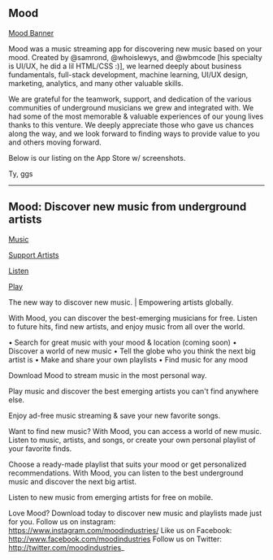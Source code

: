 ## Mood

[Mood Banner](https://github.com/MoodIndustries/moodindustries.github.io/raw/master/imgs/mood-banner.png)


Mood was a music streaming app for discovering new music based on your mood. Created by @samrond, @whoislewys, and @wbmcode [his specialty is UI/UX, he did a lil HTML/CSS :)], we learned deeply about business fundamentals, full-stack development, machine learning, UI/UX design, marketing, analytics, and many other valuable skills.

We are grateful for the teamwork, support, and dedication of the various communities of underground musicians we grew and integrated with. We had some of the most memorable & valuable experiences of our young lives thanks to this venture. We deeply appreciate those who gave us chances along the way, and we look forward to finding ways to provide value to you and others moving forward.

Below is our listing on the App Store w/ screenshots.

Ty, ggs

___

## Mood: Discover new music from underground artists

[Music](https://github.com/MoodIndustries/moodindustries.github.io/raw/master/imgs/1-music.png)

[Support Artists](https://github.com/MoodIndustries/moodindustries.github.io/raw/master/imgs/2-support.png)

[Listen](https://github.com/MoodIndustries/moodindustries.github.io/raw/master/imgs/3-listen.png)

[Play](https://github.com/MoodIndustries/moodindustries.github.io/raw/master/imgs/4-play.png)

The new way to discover new music. | Empowering artists globally.

With Mood, you can discover the best-emerging musicians for free. Listen to future hits, find new artists, and enjoy music from all over the world.

• Search for great music with your mood & location (coming soon) 
• Discover a world of new music
• Tell the globe who you think the next big artist is
• Make and share your own playlists
• Find music for any mood

Download Mood to stream music in the most personal way.

Play music and discover the best emerging artists you can't find anywhere else.

Enjoy ad-free music streaming & save your new favorite songs.

Want to find new music? With Mood, you can access a world of new music. Listen to music, artists, and songs, or create your own personal playlist of your favorite finds.

Choose a ready-made playlist that suits your mood or get personalized recommendations. With Mood, you can listen to the best underground music and discover the next big artist.

Listen to new music from emerging artists for free on mobile.

Love Mood? Download today to discover new music and playlists made just for you.
Follow us on instagram: https://www.instagram.com/moodindustries/
Like us on Facebook: http://www.facebook.com/moodindustries
Follow us on Twitter: http://twitter.com/moodindustries_
